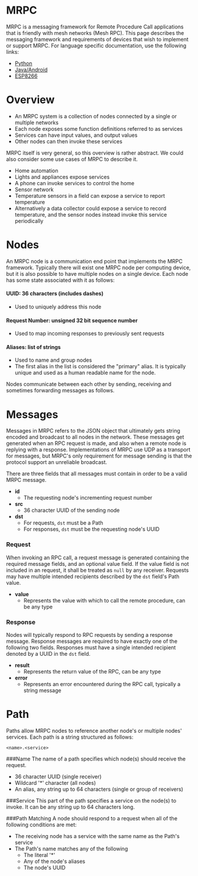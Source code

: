 # MRPC
MRPC is a messaging framework for Remote Procedure Call applications that is friendly with mesh networks (Mesh RPC). This page describes the messaging framework and requirements of devices that wish to implement or support MRPC. For language specific documentation, use the following links:

* [Python](https://github.com/alex-sherman/python-mrpc#python-mrpc)
* [Java/Android](https://github.com/alex-sherman/android-mrpc)
* [ESP8266](https://github.com/alex-sherman/mrpc-esp8266#mrpc-for-the-esp8266)

# Overview
* An MRPC system is a collection of nodes connected by a single or multiple networks
* Each node exposes some function definitions referred to as services
* Services can have input values, and output values
* Other nodes can then invoke these services

MRPC itself is very general, so this overview is rather abstract. We could also consider some use cases of MRPC to describe it.

* Home automation
 * Lights and appliances expose services
 * A phone can invoke services to control the home
* Sensor network
 * Temperature sensors in a field can expose a service to report temperature
 * Alternatively a data collector could expose a service to record temperature, and the sensor nodes instead invoke this service periodically

# Nodes
An MRPC node is a communication end point that implements the MRPC framework. Typically there will exist one MRPC node per computing device, but it is also possible to have multiple nodes on a single device. Each node has some state associated with it as follows:

#### UUID: 36 characters (includes dashes)
  * Used to uniquely address this node
  
#### Request Number: unsigned 32 bit sequence number
  * Used to map incoming responses to previously sent requests
  
#### Aliases: list of strings
  * Used to name and group nodes
  * The first alias in the list is considered the "primary" alias. It is typically unique and used as a human readable name for the node.

Nodes communicate between each other by sending, receiving and sometimes forwarding messages as follows.

# Messages

Messages in MRPC refers to the JSON object that ultimately gets string encoded and broadcast to all nodes in the network. These messages get generated when an RPC request is made, and also when a remote node is replying with a response. Implementations of MRPC use UDP as a transport for messages, but MRPC's only requirement for message sending is that the protocol support an unreliable broadcast.

There are three fields that all messages must contain in order to be a valid MRPC message.

* **id**
  * The requesting node's incrementing request number
* **src**
  * 36 character UUID of the sending node
* **dst**
  * For requests, `dst` must be a Path
  * For responses, `dst` must be the requesting node's UUID

### Request
When invoking an RPC call, a request message is generated containing the required message fields, and an optional value field. If the value field is not included in an request, it shall be treated as `null` by any receiver. Requests may have multiple intended recipients described by the `dst` field's Path value.

* **value**
  * Represents the value with which to call the remote procedure, can be any type

### Response
Nodes will typically respond to RPC requests by sending a response message. Response messages are required to have exactly one of the following two fields. Responses must have a single intended recipient denoted by a UUID in the `dst` field.

* **result**
  * Represents the return value of the RPC, can be any type
* **error**
  * Represents an error encountered during the RPC call, typically a string message
  
# Path
Paths allow MRPC nodes to reference another node's or multiple nodes' services. Each path is a string structured as follows:

`<name>.<service>`

###Name
The name of a path specifies which node(s) should receive the request.
- 36 character UUID (single receiver)
- Wildcard '*' character (all nodes)
- An alias, any string up to 64 characters (single or group of receivers)

###Service
This part of the path specifies a service on the node(s) to invoke.
It can be any string up to 64 characters long.

###Path Matching
A node should respond to a request when all of the following conditions are met:
- The receiving node has a service with the same name as the Path's service
- The Path's name matches any of the following
  - The literal '*'
  - Any of the node's aliases
  - The node's UUID
